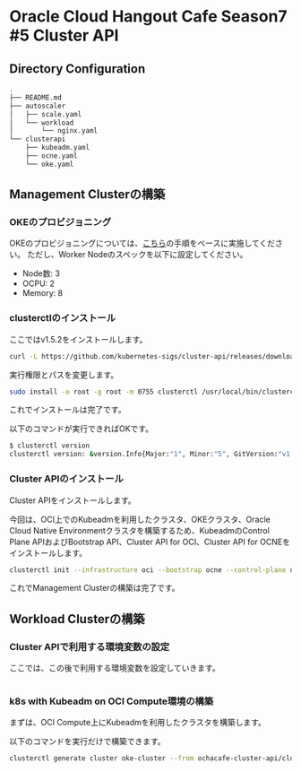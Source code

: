 # Oracle Cloud Hangout Cafe Season7 #5 Cluster API

## Directory Configuration

```sh
.
├── README.md
├── autoscaler
│   ├── scale.yaml
│   └── workload
│       └── nginx.yaml
└── clusterapi
    ├── kubeadm.yaml
    ├── ocne.yaml
    └── oke.yaml
```

## Management Clusterの構築

### OKEのプロビジョニング

OKEのプロビジョニングについては、[こちら](https://oracle-japan.github.io/ocitutorials/cloud-native/oke-for-commons/)の手順をベースに実施してください。
ただし、Worker Nodeのスペックを以下に設定してください。

- Node数: 3
- OCPU: 2
- Memory: 8

### clusterctlのインストール

ここではv1.5.2をインストールします。

```sh
curl -L https://github.com/kubernetes-sigs/cluster-api/releases/download/v1.5.2/clusterctl-linux-amd64 -o clusterctl
```

実行権限とパスを変更します。

```sh
sudo install -o root -g root -m 0755 clusterctl /usr/local/bin/clusterctl
```

これでインストールは完了です。

以下のコマンドが実行できればOKです。

```sh
$ clusterctl version
clusterctl version: &version.Info{Major:"1", Minor:"5", GitVersion:"v1.5.2", GitCommit:"3290c5a28ed28c1909713e59e5d481a3e8f68a90", GitTreeState:"clean", BuildDate:"2023-09-26T15:50:41Z", GoVersion:"go1.20.8", Compiler:"gc", Platform:"linux/amd64"}
```

### Cluster APIのインストール

Cluster APIをインストールします。

今回は、OCI上でのKubeadmを利用したクラスタ、OKEクラスタ、Oracle Cloud Native Environmentクラスタを構築するため、KubeadmのControl Plane APIおよびBootstrap API、Cluster API for OCI、Cluster API for OCNEをインストールします。

```sh
clusterctl init --infrastructure oci --bootstrap ocne --control-plane ocne --bootstrap kubeadm  --control-plane kubeadm
```

これでManagement Clusterの構築は完了です。

## Workload Clusterの構築

### Cluster APIで利用する環境変数の設定

ここでは、この後で利用する環境変数を設定していきます。

```sh

```

### k8s with Kubeadm on OCI Compute環境の構築

まずは、OCI Compute上にKubeadmを利用したクラスタを構築します。  

以下のコマンドを実行だけで構築できます。

```sh
clusterctl generate cluster oke-cluster --from ochacafe-cluster-api/clusterapi/oke.yaml |kubectl apply -f -
```




